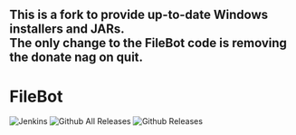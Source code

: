 This is a fork to provide up-to-date Windows installers and JARs.  
The only change to the FileBot code is removing the donate nag on quit.
---
# FileBot
![Jenkins](https://img.shields.io/jenkins/s/http/5.135.178.184/e95a91fa8beb/FileBot.svg)
![Github All Releases](https://img.shields.io/github/downloads/Phoenix09/filebot/total.svg)
![Github Releases](https://img.shields.io/github/downloads/Phoenix09/filebot/latest/total.svg)
